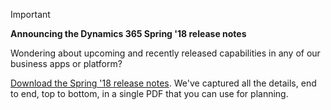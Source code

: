 > [!IMPORTANT]
> **Announcing the Dynamics 365 Spring '18 release notes**
>
> Wondering about upcoming and recently released capabilities in any of our business apps or platform? 
> 
> [Download the Spring '18 release notes](https://go.microsoft.com/fwlink/?linkid=870424). We've captured all the details, end to end, top to bottom, in a single PDF that you can use for planning. 
